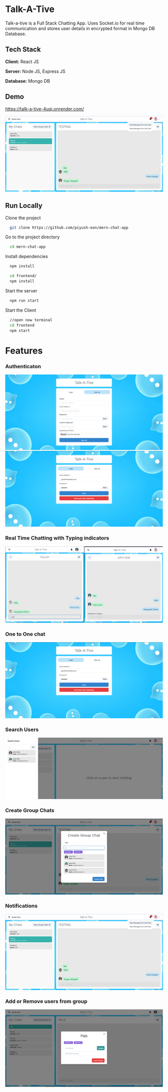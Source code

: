 
# Talk-A-Tive

Talk-a-tive is a Full Stack Chatting App.
Uses Socket.io for real time communication and stores user details in encrypted format in Mongo DB Database.
## Tech Stack

**Client:** React JS

**Server:** Node JS, Express JS

**Database:** Mongo DB
  
## Demo
https://talk-a-tive-4uqi.onrender.com/

![](https://github.com/Sadeed000/chat-app./blob/main/screenshots/group%20%2B%20notif.PNG)

## Run Locally

Clone the project

```bash
  git clone https://github.com/piyush-eon/mern-chat-app
```

Go to the project directory

```bash
  cd mern-chat-app
```

Install dependencies

```bash
  npm install
```

```bash
  cd frontend/
  npm install
```

Start the server

```bash
  npm run start
```
Start the Client

```bash
  //open now terminal
  cd frontend
  npm start
```

  
# Features

### Authenticaton
![](https://github.com/Sadeed000/chat-app./blob/main/screenshots/signup.PNG)
![](https://github.com/Sadeed000/chat-app./blob/main/screenshots/login.PNG)
### Real Time Chatting with Typing indicators
![](https://github.com/Sadeed000/chat-app./blob/main/screenshots/real-time.PNG)
### One to One chat
![](https://github.com/Sadeed000/chat-app./blob/main/screenshots/login.PNG)
### Search Users
![](https://github.com/Sadeed000/chat-app./blob/main/screenshots/search.PNG)
### Create Group Chats
![](https://github.com/Sadeed000/chat-app./blob/main/screenshots/new%20grp.PNG)
### Notifications 
![](https://github.com/Sadeed000/chat-app./blob/main/screenshots/group%20%2B%20notif.PNG)
### Add or Remove users from group
![](https://github.com/Sadeed000/chat-app./blob/main/screenshots/add%20rem.PNG)


  
